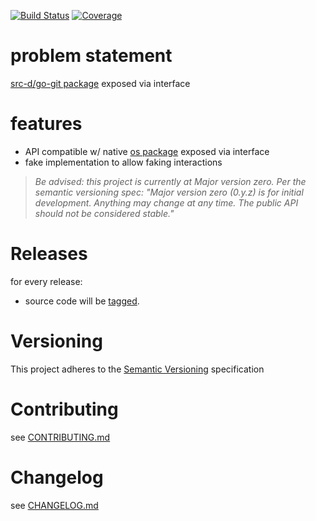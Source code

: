 [![Build Status](https://travis-ci.org/virtual-go/gopkg.in-src-d-go-git.v4.svg?branch=master)](https://travis-ci.org/virtual-go/gopkg.in-src-d-go-git.v4)
[![Coverage](https://codecov.io/gh/virtual-go/gopkg.in-src-d-go-git.v4/branch/master/graph/badge.svg)](https://codecov.io/gh/virtual-go/gopkg.in-src-d-go-git.v4)

# problem statement

[src-d/go-git package](https://github.com/src-d/go-git) exposed via interface

# features

- API compatible w/ native [os package](https://golang.org/pkg/os/) exposed via interface
- fake implementation to allow faking interactions

> *Be advised: this project is currently at Major version zero. Per the
> semantic versioning spec: "Major version zero (0.y.z) is for initial
> development. Anything may change at any time. The public API should
> not be considered stable."*

# Releases

for every release:

- source code will be [tagged](https://github.com/virtual-go/gopkg.in-src-d-go-git.v4/tags).

# Versioning

This project adheres to the [Semantic Versioning](http://semver.org/)
specification

# Contributing

see [CONTRIBUTING.md](CONTRIBUTING.md)

# Changelog

see [CHANGELOG.md](CHANGELOG.md)
